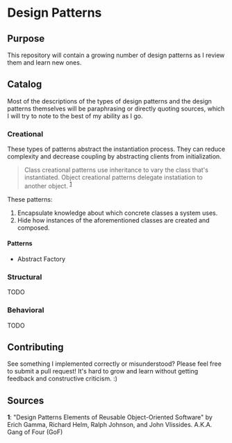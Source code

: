 # Design Patterns

## Purpose

This repository will contain a growing number of design patterns as I review them and learn new ones.

## Catalog

Most of the descriptions of the types of design patterns and the design patterns themselves will be paraphrasing or directly quoting sources, which I will try to note to the best of my ability as I go.

### Creational

These types of patterns abstract the instantiation process. They can reduce complexity and decrease coupling by abstracting clients from initialization.

> Class creational patterns use inheritance to vary the class that's instantiated. Object creational patterns delegate instatiation to another object. <sup>[1](#footnote-1)</sup>

These patterns:

1. Encapsulate knowledge about which concrete classes a system uses.
1. Hide how instances of the aforementioned classes are created and composed.

#### Patterns

* Abstract Factory

### Structural

TODO

### Behavioral

TODO

## Contributing

See something I implemented correctly or misunderstood? Please feel free to submit a pull request! It's hard to grow and learn without getting feedback and constructive criticism. :)

## Sources

<b id="footnote-1">1</b>: "Design Patterns Elements of Reusable Object-Oriented Software" by Erich Gamma, Richard Helm, Ralph Johnson, and John Vlissides. A.K.A. Gang of Four (GoF)